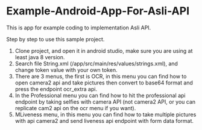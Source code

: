 # Example-Android-App-For-Asli-API
This is app for example coding to implementation Asli API.
 
Step by step to use this sample project.

1. Clone project, and open it in android studio, make sure you are using at least java 8 version.
2. Search file String.xml (/app/src/main/res/values/strings.xml), and change token value with your own token.
3. There are 3 menus, the first is OCR, in this menu you can find how to open camera2 api and take pictures then convert to base64 format and press the endpoint ocr_extra api.
4. In the Professional menu you can find how to hit the professional api endpoint by taking selfies with camera API (not camera2 API, or you can replicate cam2 api on the ocr menu if you want).
5. MLiveness menu, in this menu you can find how to take multiple pictures with api camera2 and send liveness api endpoint with form data format.


